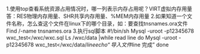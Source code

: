 1.使用top查看系统资源占用情况时，哪一列表示内存占用呢？VIRT虚拟内存用量
答：RES物理内存用量、SHR共享内存用量、%MEM内存用量
2.如果知道一个文件名称，怎么查这个文件在linux下的哪个目录，如：要查找tnsnames.ora文件
Find /-name tnsnames.ora
3.执行sql脚本
#!/bin/sh
Mysql -uroot -p12345678 wxc_test</wxc/wxc.sql
Ls /wxc/data |while read line
do
Mysql -uroot -p12345678 wxc_test</wxc/data/$line
echo “导入文件$line 完成”
done
